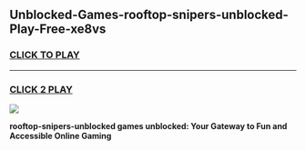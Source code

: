
## Unblocked-Games-rooftop-snipers-unblocked-Play-Free-xe8vs
<h3>
<a href="https://premium76.site?title=rooftop-snipers-unblocked&ref=10A">CLICK TO PLAY</a></h3>
<hr>

<h3>
<a href="https://premium76.site?title=rooftop-snipers-unblocked&ref=10A">CLICK 2 PLAY</a>
  
</h3>

<a href="https://premium76.site?title=rooftop-snipers-unblocked&ref=10A"><img src="https://clearcache.store/games.png"></a>


**rooftop-snipers-unblocked games unblocked: Your Gateway to Fun and Accessible Online Gaming**
